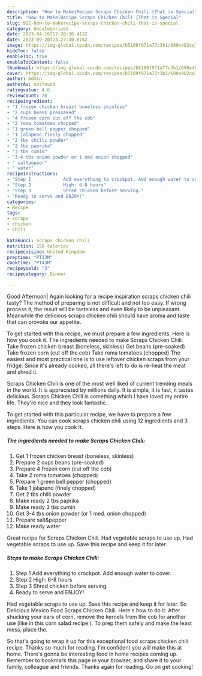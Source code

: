 ```yaml
---
description: "How to Make|Recipe Scraps Chicken Chili {That is Special"
title: "How to Make|Recipe Scraps Chicken Chili {That is Special"
slug: 922-how-to-makerecipe-scraps-chicken-chili-that-is-special
category: Uncategorized
date: 2023-04-16T17:28:36.413Z
date: 2023-09-20T23:27:30.874Z
image: https://img-global.cpcdn.com/recipes/b5189f971a77c3b1/680x482cq70/scraps-chicken-chili-recipe-main-photo.jpg
hideToc: false
enableToc: true
enableTocContent: false
thumbnail: https://img-global.cpcdn.com/recipes/b5189f971a77c3b1/680x482cq70/scraps-chicken-chili-recipe-main-photo.jpg
cover: https://img-global.cpcdn.com/recipes/b5189f971a77c3b1/680x482cq70/scraps-chicken-chili-recipe-main-photo.jpg
author: Admin
authorAv: notfound
ratingvalue: 4.6
reviewcount: 20
recipeingredient:
- "1 frozen chicken breast boneless skinless"
- "2 cups beans presoaked"
- "4 frozen corn cut off the cob"
- "2 roma tomatoes chopped"
- "1 green bell pepper chopped"
- "1 jalapeno finely chopped"
- "2 tbs chilli powder"
- "2 tbs paprika"
- "3 tbs cumin"
- "3-4 tbs onion powder or 1 med onion chopped"
- " saltpepper"
- " water"
recipeinstructions:
- "Step 1            Add everything to crockpot. Add enough water to cover."
- "Step 2            High: 6-8 hours"
- "Step 3            Shred chicken before serving."
- "Ready to serve and ENJOY!"
categories:
- Recipe
tags:
- scraps
- chicken
- chili

katakunci: scraps chicken chili 
nutrition: 156 calories
recipecuisine: United Kingdom
preptime: "PT13M"
cooktime: "PT43M"
recipeyield: "3"
recipecategory: Dinner

---
```



Good Afternoon| Again looking for a recipe inspiration scraps chicken chili tasty? The method of preparing is not difficult and not too easy. If wrong process it, the result will be tasteless and even likely to be unpleasant. Meanwhile the delicious scraps chicken chili should have aroma and taste that can provoke our appetite.





To get started with this recipe, we must prepare a few ingredients. Here is how you cook it. The ingredients needed to make Scraps Chicken Chili: Take frozen chicken breast (boneless, skinless) Get beans (pre-soaked) Take frozen corn (cut off the cob) Take roma tomatoes (chopped) The easiest and most practical one is to use leftover chicken scraps from your fridge. Since it&#39;s already cooked, all there&#39;s left to do is re-heat the meat and shred it.

Scraps Chicken Chili is one of the most well liked of current trending meals in the world. It is appreciated by millions daily. It is simple, it is fast, it tastes delicious. Scraps Chicken Chili is something which I have loved my entire life. They're nice and they look fantastic.


To get started with this particular recipe, we have to prepare a few ingredients. You can cook scraps chicken chili using 12 ingredients and 3 steps. Here is how you cook it.

<!--inarticleads1-->

##### The ingredients needed to make Scraps Chicken Chili:

1. Get 1 frozen chicken breast (boneless, skinless)
1. Prepare 2 cups beans (pre-soaked)
1. Prepare 4 frozen corn (cut off the cob)
1. Take 2 roma tomatoes (chopped)
1. Prepare 1 green bell pepper (chopped)
1. Take 1 jalapeno (finely chopped)
1. Get 2 tbs chilli powder
1. Make ready 2 tbs paprika
1. Make ready 3 tbs cumin
1. Get 3-4 tbs onion powder (or 1 med. onion chopped)
1. Prepare  salt&amp;pepper
1. Make ready  water


Great recipe for Scraps Chicken Chili. Had vegetable scraps to use up. Had vegetable scraps to use up. Save this recipe and keep it for later. 

<!--inarticleads2-->

##### Steps to make Scraps Chicken Chili:

1. Step 1            Add everything to crockpot. Add enough water to cover.
1. Step 2            High: 6-8 hours
1. Step 3            Shred chicken before serving.
1. Ready to serve and ENJOY!

Had vegetable scraps to use up. Save this recipe and keep it for later. So Delicious Mexico Food Scraps Chicken Chili. Here&#39;s how to do it: After shucking your ears of corn, remove the kernels from the cob for another use (like in this corn salad recipe ). To prep them safely and make the least mess, place the. 

So that's going to wrap it up for this exceptional food scraps chicken chili recipe. Thanks so much for reading. I'm confident you will make this at home. There's gonna be interesting food in home recipes coming up. Remember to bookmark this page in your browser, and share it to your family, colleague and friends. Thanks again for reading. Go on get cooking!
